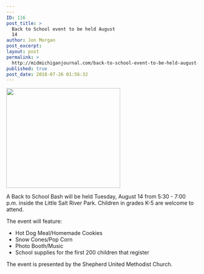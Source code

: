 ```yaml
---
---
ID: 116
post_title: >
  Back to School event to be held August
  14
author: Jon Morgan
post_excerpt:
layout: post
permalink: >
  http://midmichiganjournal.com/back-to-school-event-to-be-held-august-14
published: true
post_date: 2018-07-26 01:56:32
---
```

<p><a href="http://midmichiganjournal.com/back-to-school-event-to-be-held-august-14/null-2" rel="attachment wp-att-117"><img class="alignnone size-medium wp-image-117" src="http://midmichiganjournal.com/wp-content/uploads/2018/07/null-1-300x262.png" alt="" width="300" height="262" /></a></p>
<p>A Back to School Bash will be held Tuesday, August 14 from 5:30 - 7:00 p.m. inside the Little Salt River Park. Children in grades K-5 are welcome to attend.</p>
<p>The event will feature:</p>
<ul><li>Hot Dog Meal/Homemade Cookies</li>
    <li>Snow Cones/Pop Corn</li>
    <li>Photo Booth/Music</li>
    <li>School supplies for the first 200 children that register</li>
</ul>
<p>The event is presented by the Shepherd United Methodist Church.</p>